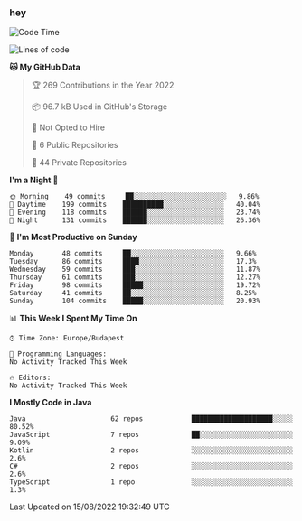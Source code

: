 ### hey

<!--START_SECTION:waka-->
![Code Time](http://img.shields.io/badge/Code%20Time-801%20hrs%2035%20mins-blue)

![Lines of code](https://img.shields.io/badge/From%20Hello%20World%20I%27ve%20Written-508%20Thousand%20lines%20of%20code-blue)

**🐱 My GitHub Data** 

> 🏆 269 Contributions in the Year 2022
 > 
> 📦 96.7 kB Used in GitHub's Storage 
 > 
> 🚫 Not Opted to Hire
 > 
> 📜 6 Public Repositories 
 > 
> 🔑 44 Private Repositories  
 > 
**I'm a Night 🦉** 

```text
🌞 Morning    49 commits     ██░░░░░░░░░░░░░░░░░░░░░░░   9.86% 
🌆 Daytime    199 commits    ██████████░░░░░░░░░░░░░░░   40.04% 
🌃 Evening    118 commits    ██████░░░░░░░░░░░░░░░░░░░   23.74% 
🌙 Night      131 commits    ██████░░░░░░░░░░░░░░░░░░░   26.36%

```
📅 **I'm Most Productive on Sunday** 

```text
Monday       48 commits     ██░░░░░░░░░░░░░░░░░░░░░░░   9.66% 
Tuesday      86 commits     ████░░░░░░░░░░░░░░░░░░░░░   17.3% 
Wednesday    59 commits     ███░░░░░░░░░░░░░░░░░░░░░░   11.87% 
Thursday     61 commits     ███░░░░░░░░░░░░░░░░░░░░░░   12.27% 
Friday       98 commits     █████░░░░░░░░░░░░░░░░░░░░   19.72% 
Saturday     41 commits     ██░░░░░░░░░░░░░░░░░░░░░░░   8.25% 
Sunday       104 commits    █████░░░░░░░░░░░░░░░░░░░░   20.93%

```


📊 **This Week I Spent My Time On** 

```text
⌚︎ Time Zone: Europe/Budapest

💬 Programming Languages: 
No Activity Tracked This Week

🔥 Editors: 
No Activity Tracked This Week

```

**I Mostly Code in Java** 

```text
Java                     62 repos            ████████████████████░░░░░   80.52% 
JavaScript               7 repos             ██░░░░░░░░░░░░░░░░░░░░░░░   9.09% 
Kotlin                   2 repos             ░░░░░░░░░░░░░░░░░░░░░░░░░   2.6% 
C#                       2 repos             ░░░░░░░░░░░░░░░░░░░░░░░░░   2.6% 
TypeScript               1 repo              ░░░░░░░░░░░░░░░░░░░░░░░░░   1.3%

```



 Last Updated on 15/08/2022 19:32:49 UTC
<!--END_SECTION:waka-->
